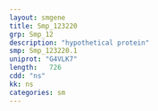 ```yaml
---
layout: smgene
title: Smp_123220
grp: Smp_12
description: "hypothetical protein"
smp: Smp_123220.1
uniprot: "G4VLK7"
length:   726
cdd: "ns"
kk: ns
categories: sm
---
```

